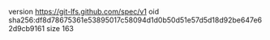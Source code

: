 version https://git-lfs.github.com/spec/v1
oid sha256:df8d78675361e53895017c58094d1d0b50d51e57d5d18d92be647e62d9cb9161
size 163

